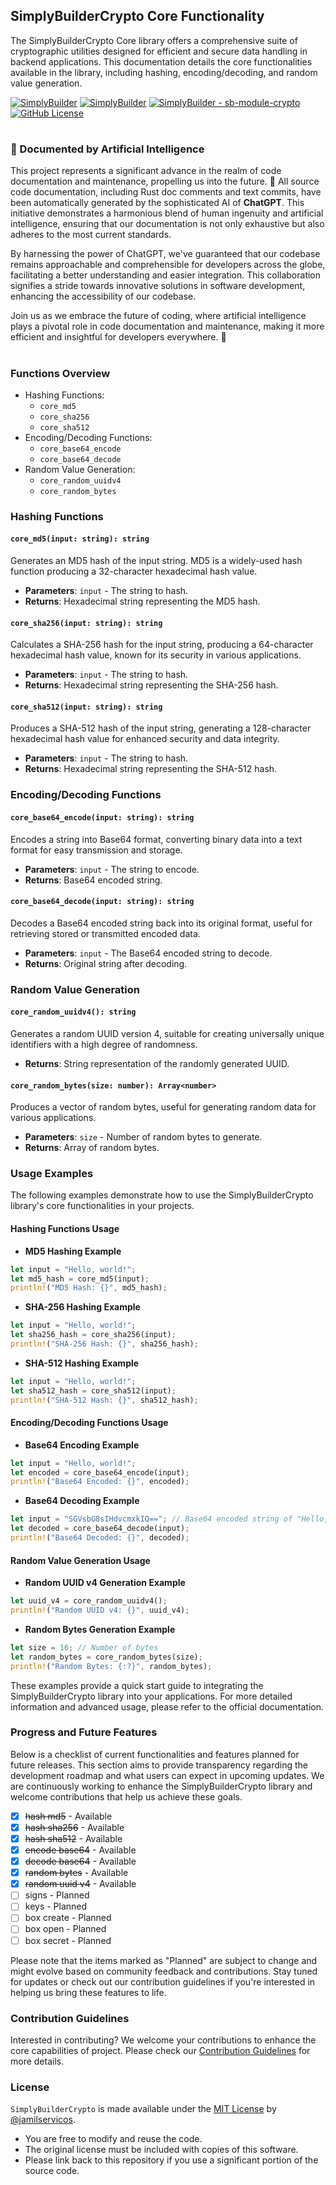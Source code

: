## SimplyBuilderCrypto Core Functionality

The SimplyBuilderCrypto Core library offers a comprehensive suite of cryptographic utilities designed for efficient and secure data handling in backend applications. This documentation details the core functionalities available in the library, including hashing, encoding/decoding, and random value generation.

[![SimplyBuilder](https://img.shields.io/badge/Author-Gerv%C3%A1sio_J%C3%BAnior-brightgreen?style=flat-square&color=%23fedcba)](https://github.com/jamilservicos)
[![SimplyBuilder](https://img.shields.io/badge/SimplyBuilder-Module-brightgreen?style=flat-square&label=SimplyBuilder&color=%23fedcba)](https://simplybuilder.github.io)
[![SimplyBuilder - sb-module-crypto](https://img.shields.io/static/v1?label=SimplyBuilder&message=sb-module-crypto&color=blue&logo=github)](https://github.com/SimplyBuilder/sb-module-crypto)
[![GitHub License](https://img.shields.io/github/license/SimplyBuilder/sb-module-crypto)](https://github.com/SimplyBuilder/sb-module-crypto/blob/main/LICENSE)

#         
### 🤖 Documented by Artificial Intelligence

This project represents a significant advance in the realm of code documentation and maintenance, propelling us into the future. 🚀
All source code documentation, including Rust doc comments and text commits, have been automatically generated by the sophisticated AI of **ChatGPT**. This initiative demonstrates a harmonious blend of human ingenuity and artificial intelligence, ensuring that our documentation is not only exhaustive but also adheres to the most current standards.

By harnessing the power of ChatGPT, we've guaranteed that our codebase remains approachable and comprehensible for developers across the globe, facilitating a better understanding and easier integration. This collaboration signifies a stride towards innovative solutions in software development, enhancing the accessibility of our codebase.

Join us as we embrace the future of coding, where artificial intelligence plays a pivotal role in code documentation and maintenance, making it more efficient and insightful for developers everywhere. 🌟
      

# 
### Functions Overview

- Hashing Functions:
    - `core_md5`
    - `core_sha256`
    - `core_sha512`
- Encoding/Decoding Functions:
    - `core_base64_encode`
    - `core_base64_decode`
- Random Value Generation:
    - `core_random_uuidv4`
    - `core_random_bytes`

### Hashing Functions

#### `core_md5(input: string): string`

Generates an MD5 hash of the input string. MD5 is a widely-used hash function producing a 32-character hexadecimal hash value.

- **Parameters**: `input` - The string to hash.
- **Returns**: Hexadecimal string representing the MD5 hash.

#### `core_sha256(input: string): string`

Calculates a SHA-256 hash for the input string, producing a 64-character hexadecimal hash value, known for its security in various applications.

- **Parameters**: `input` - The string to hash.
- **Returns**: Hexadecimal string representing the SHA-256 hash.

#### `core_sha512(input: string): string`

Produces a SHA-512 hash of the input string, generating a 128-character hexadecimal hash value for enhanced security and data integrity.

- **Parameters**: `input` - The string to hash.
- **Returns**: Hexadecimal string representing the SHA-512 hash.

### Encoding/Decoding Functions

#### `core_base64_encode(input: string): string`

Encodes a string into Base64 format, converting binary data into a text format for easy transmission and storage.

- **Parameters**: `input` - The string to encode.
- **Returns**: Base64 encoded string.

#### `core_base64_decode(input: string): string`

Decodes a Base64 encoded string back into its original format, useful for retrieving stored or transmitted encoded data.

- **Parameters**: `input` - The Base64 encoded string to decode.
- **Returns**: Original string after decoding.

### Random Value Generation

#### `core_random_uuidv4(): string`

Generates a random UUID version 4, suitable for creating universally unique identifiers with a high degree of randomness.

- **Returns**: String representation of the randomly generated UUID.

#### `core_random_bytes(size: number): Array<number>`

Produces a vector of random bytes, useful for generating random data for various applications.

- **Parameters**: `size` - Number of random bytes to generate.
- **Returns**: Array of random bytes.


### Usage Examples

The following examples demonstrate how to use the SimplyBuilderCrypto library's core functionalities in your projects.

#### Hashing Functions Usage

- **MD5 Hashing Example**

```rust
let input = "Hello, world!";
let md5_hash = core_md5(input);
println!("MD5 Hash: {}", md5_hash);
```

- **SHA-256 Hashing Example**

```rust
let input = "Hello, world!";
let sha256_hash = core_sha256(input);
println!("SHA-256 Hash: {}", sha256_hash);
```

- **SHA-512 Hashing Example**

```rust
let input = "Hello, world!";
let sha512_hash = core_sha512(input);
println!("SHA-512 Hash: {}", sha512_hash);
```

#### Encoding/Decoding Functions Usage

- **Base64 Encoding Example**

```rust
let input = "Hello, world!";
let encoded = core_base64_encode(input);
println!("Base64 Encoded: {}", encoded);
```

- **Base64 Decoding Example**

```rust
let input = "SGVsbG8sIHdvcmxkIQ=="; // Base64 encoded string of "Hello, world!"
let decoded = core_base64_decode(input);
println!("Base64 Decoded: {}", decoded);
```

#### Random Value Generation Usage

- **Random UUID v4 Generation Example**

```rust
let uuid_v4 = core_random_uuidv4();
println!("Random UUID v4: {}", uuid_v4);
```

- **Random Bytes Generation Example**

```rust
let size = 16; // Number of bytes
let random_bytes = core_random_bytes(size);
println!("Random Bytes: {:?}", random_bytes);
```

These examples provide a quick start guide to integrating the SimplyBuilderCrypto library into your applications. For more detailed information and advanced usage, please refer to the official documentation.



### Progress and Future Features

Below is a checklist of current functionalities and features planned for future releases. This section aims to provide transparency regarding the development roadmap and what users can expect in upcoming updates. We are continuously working to enhance the SimplyBuilderCrypto library and welcome contributions that help us achieve these goals.

- [x] ~~hash md5~~ - Available
- [x] ~~hash sha256~~ - Available
- [x] ~~hash sha512~~ - Available
- [x] ~~encode base64~~ - Available
- [x] ~~decode base64~~ - Available
- [x] ~~random bytes~~ - Available
- [x] ~~random uuid v4~~ - Available
- [ ] signs - Planned
- [ ] keys - Planned
- [ ] box create - Planned
- [ ] box open - Planned
- [ ] box secret - Planned

Please note that the items marked as "Planned" are subject to change and might evolve based on community feedback and contributions. Stay tuned for updates or check out our contribution guidelines if you're interested in helping us bring these features to life.


### Contribution Guidelines

Interested in contributing? We welcome your contributions to enhance the core capabilities of project. Please check our [Contribution Guidelines](/CONTRIBUTING.md) for more details.

### License

`SimplyBuilderCrypto` is made available under the [MIT License](/LICENSE) by [@jamilservicos](https://github.com/jamilservicos).

- You are free to modify and reuse the code.
- The original license must be included with copies of this software.
- Please link back to this repository if you use a significant portion of the source code.